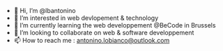 - 👋 Hi, I’m @lbantonino
- 👀 I’m interested in web devlopement & technology
- 🌱 I’m currently learning the web developpement @BeCode in Brussels
- 💞️ I’m looking to collaborate on web & software developpement
- 📫 How to reach me : antonino.lobianco@outlook.com

<!---
lbantonino/lbantonino is a ✨ special ✨ repository because its `README.md` (this file) appears on your GitHub profile.
You can click the Preview link to take a look at your changes.
--->
